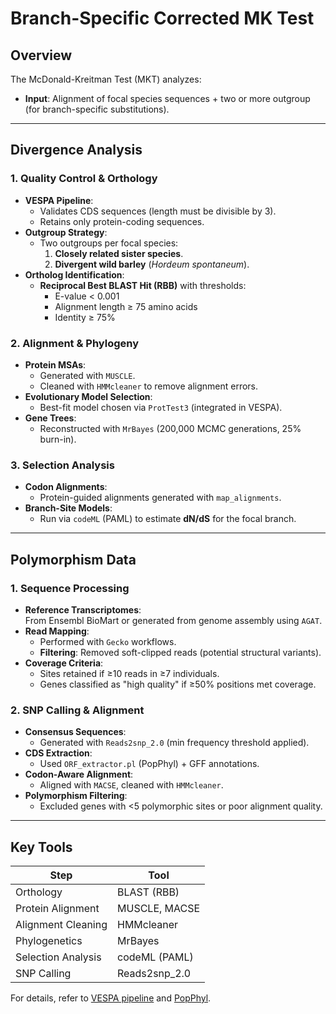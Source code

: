 # Branch-Specific Corrected MK Test

## Overview  
The McDonald-Kreitman Test (MKT) analyzes:  
- **Input**: Alignment of focal species sequences + two or more outgroup (for branch-specific substitutions).  

---

## Divergence Analysis  

### **1. Quality Control & Orthology**  
- **VESPA Pipeline**:  
  - Validates CDS sequences (length must be divisible by 3).  
  - Retains only protein-coding sequences.  
- **Outgroup Strategy**:  
  - Two outgroups per focal species:  
    1. **Closely related sister species**.  
    2. **Divergent wild barley** (*Hordeum spontaneum*).  
- **Ortholog Identification**:  
  - **Reciprocal Best BLAST Hit (RBB)** with thresholds:  
    - E-value < 0.001  
    - Alignment length ≥ 75 amino acids  
    - Identity ≥ 75%  

### **2. Alignment & Phylogeny**  
- **Protein MSAs**:  
  - Generated with `MUSCLE`.  
  - Cleaned with `HMMcleaner` to remove alignment errors.  
- **Evolutionary Model Selection**:  
  - Best-fit model chosen via `ProtTest3` (integrated in VESPA).  
- **Gene Trees**:  
  - Reconstructed with `MrBayes` (200,000 MCMC generations, 25% burn-in).  

### **3. Selection Analysis**  
- **Codon Alignments**:  
  - Protein-guided alignments generated with `map_alignments`.  
- **Branch-Site Models**:  
  - Run via `codeML` (PAML) to estimate **dN/dS** for the focal branch.  

---

## Polymorphism Data  

### **1. Sequence Processing**  
- **Reference Transcriptomes**:  
From Ensembl BioMart or generated from genome assembly using `AGAT`.  
- **Read Mapping**:  
  - Performed with `Gecko` workflows.  
  - **Filtering**: Removed soft-clipped reads (potential structural variants).  
- **Coverage Criteria**:  
  - Sites retained if ≥10 reads in ≥7 individuals.  
  - Genes classified as "high quality" if ≥50% positions met coverage.  

### **2. SNP Calling & Alignment**  
- **Consensus Sequences**:  
  - Generated with `Reads2snp_2.0` (min frequency threshold applied).  
- **CDS Extraction**:  
  - Used `ORF_extractor.pl` (PopPhyl) + GFF annotations.  
- **Codon-Aware Alignment**:  
  - Aligned with `MACSE`, cleaned with `HMMcleaner`.  
- **Polymorphism Filtering**:  
  - Excluded genes with <5 polymorphic sites or poor alignment quality.  

---

## Key Tools  
| **Step**               | **Tool**          |  
|------------------------|-------------------|  
| Orthology              | BLAST (RBB)       |  
| Protein Alignment      | MUSCLE, MACSE     |  
| Alignment Cleaning     | HMMcleaner        |  
| Phylogenetics          | MrBayes           |  
| Selection Analysis     | codeML (PAML)     |  
| SNP Calling            | Reads2snp_2.0      |  

For details, refer to [VESPA pipeline](https://example.com) and [PopPhyl](http://kimura.univ-montp2.fr/PopPhyl/).  
